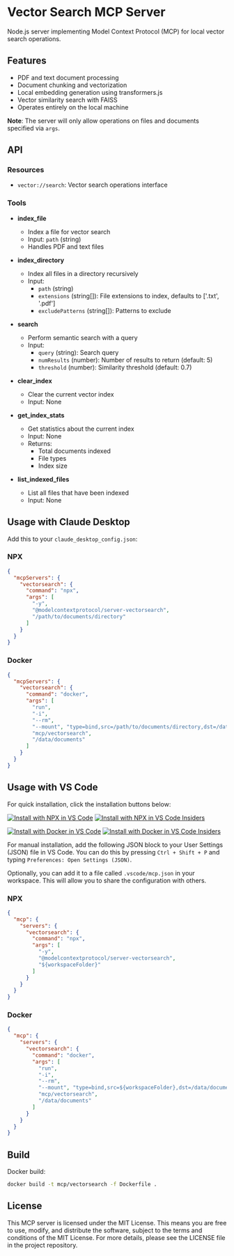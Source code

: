 # Vector Search MCP Server

Node.js server implementing Model Context Protocol (MCP) for local vector search operations.

## Features

- PDF and text document processing
- Document chunking and vectorization
- Local embedding generation using transformers.js
- Vector similarity search with FAISS
- Operates entirely on the local machine

**Note**: The server will only allow operations on files and documents specified via `args`.

## API

### Resources

- `vector://search`: Vector search operations interface

### Tools

- **index_file**
  - Index a file for vector search
  - Input: `path` (string)
  - Handles PDF and text files

- **index_directory**
  - Index all files in a directory recursively
  - Input: 
    - `path` (string)
    - `extensions` (string[]): File extensions to index, defaults to ['.txt', '.pdf']
    - `excludePatterns` (string[]): Patterns to exclude

- **search**
  - Perform semantic search with a query
  - Input:
    - `query` (string): Search query
    - `numResults` (number): Number of results to return (default: 5)
    - `threshold` (number): Similarity threshold (default: 0.7)

- **clear_index**
  - Clear the current vector index
  - Input: None

- **get_index_stats**
  - Get statistics about the current index
  - Input: None
  - Returns:
    - Total documents indexed
    - File types
    - Index size

- **list_indexed_files**
  - List all files that have been indexed
  - Input: None

## Usage with Claude Desktop
Add this to your `claude_desktop_config.json`:

### NPX

```json
{
  "mcpServers": {
    "vectorsearch": {
      "command": "npx",
      "args": [
        "-y",
        "@modelcontextprotocol/server-vectorsearch",
        "/path/to/documents/directory"
      ]
    }
  }
}
```

### Docker

```json
{
  "mcpServers": {
    "vectorsearch": {
      "command": "docker",
      "args": [
        "run",
        "-i",
        "--rm",
        "--mount", "type=bind,src=/path/to/documents/directory,dst=/data/documents",
        "mcp/vectorsearch",
        "/data/documents"
      ]
    }
  }
}
```

## Usage with VS Code

For quick installation, click the installation buttons below:

[![Install with NPX in VS Code](https://img.shields.io/badge/VS_Code-NPM-0098FF?style=flat-square&logo=visualstudiocode&logoColor=white)](https://insiders.vscode.dev/redirect/mcp/install?name=vectorsearch&config=%7B%22command%22%3A%22npx%22%2C%22args%22%3A%5B%22-y%22%2C%22%40modelcontextprotocol%2Fserver-vectorsearch%22%2C%22%24%7BworkspaceFolder%7D%22%5D%7D) [![Install with NPX in VS Code Insiders](https://img.shields.io/badge/VS_Code_Insiders-NPM-24bfa5?style=flat-square&logo=visualstudiocode&logoColor=white)](https://insiders.vscode.dev/redirect/mcp/install?name=vectorsearch&config=%7B%22command%22%3A%22npx%22%2C%22args%22%3A%5B%22-y%22%2C%22%40modelcontextprotocol%2Fserver-vectorsearch%22%2C%22%24%7BworkspaceFolder%7D%22%5D%7D&quality=insiders)

[![Install with Docker in VS Code](https://img.shields.io/badge/VS_Code-Docker-0098FF?style=flat-square&logo=visualstudiocode&logoColor=white)](https://insiders.vscode.dev/redirect/mcp/install?name=vectorsearch&config=%7B%22command%22%3A%22docker%22%2C%22args%22%3A%5B%22run%22%2C%22-i%22%2C%22--rm%22%2C%22--mount%22%2C%22type%3Dbind%2Csrc%3D%24%7BworkspaceFolder%7D%2Cdst%3D%2Fdata%2Fdocuments%22%2C%22mcp%2Fvectorsearch%22%2C%22%2Fdata%2Fdocuments%22%5D%7D) [![Install with Docker in VS Code Insiders](https://img.shields.io/badge/VS_Code_Insiders-Docker-24bfa5?style=flat-square&logo=visualstudiocode&logoColor=white)](https://insiders.vscode.dev/redirect/mcp/install?name=vectorsearch&config=%7B%22command%22%3A%22docker%22%2C%22args%22%3A%5B%22run%22%2C%22-i%22%2C%22--rm%22%2C%22--mount%22%2C%22type%3Dbind%2Csrc%3D%24%7BworkspaceFolder%7D%2Cdst%3D%2Fdata%2Fdocuments%22%2C%22mcp%2Fvectorsearch%22%2C%22%2Fdata%2Fdocuments%22%5D%7D&quality=insiders)

For manual installation, add the following JSON block to your User Settings (JSON) file in VS Code. You can do this by pressing `Ctrl + Shift + P` and typing `Preferences: Open Settings (JSON)`.

Optionally, you can add it to a file called `.vscode/mcp.json` in your workspace. This will allow you to share the configuration with others.

### NPX

```json
{
  "mcp": {
    "servers": {
      "vectorsearch": {
        "command": "npx",
        "args": [
          "-y",
          "@modelcontextprotocol/server-vectorsearch",
          "${workspaceFolder}"
        ]
      }
    }
  }
}
```

### Docker

```json
{
  "mcp": {
    "servers": {
      "vectorsearch": {
        "command": "docker",
        "args": [
          "run",
          "-i",
          "--rm",
          "--mount", "type=bind,src=${workspaceFolder},dst=/data/documents",
          "mcp/vectorsearch",
          "/data/documents"
        ]
      }
    }
  }
}
```

## Build

Docker build:

```bash
docker build -t mcp/vectorsearch -f Dockerfile .
```

## License

This MCP server is licensed under the MIT License. This means you are free to use, modify, and distribute the software, subject to the terms and conditions of the MIT License. For more details, please see the LICENSE file in the project repository. 